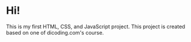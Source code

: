 # Hi!
This is my first HTML, CSS, and JavaScript project.
This project is created based on one of dicoding.com's course.
